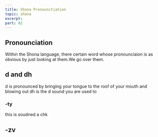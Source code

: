 ```yaml
---
title: Shona Pronounctiation
topic: shona
excerpt:
part: 02
---
```


## Pronounciation

Within the Shona language, there certain word whose pronounciaion is as obvious by just looking at them.We go over them.

## d and dh

d is pronounced by bringing your tongue to the roof of your mouth and blowing out
dh is the d sound you are used to

### -ty

this is soudned a chk

## -zv
